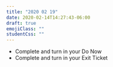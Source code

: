 ```yaml
---
title: "2020 02 19"
date: 2020-02-14T14:27:43-06:00
draft: true
emojiClass: ""
studentCss: ""
---
```


- Complete and turn in your Do Now
- Complete and turn in your Exit Ticket